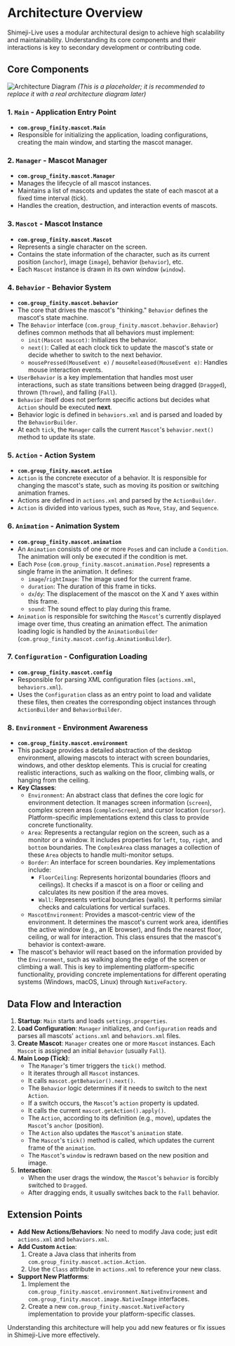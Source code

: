 # Architecture Overview

Shimeji-Live uses a modular architectural design to achieve high scalability and maintainability. Understanding its core components and their interactions is key to secondary development or contributing code.

## Core Components

![Architecture Diagram](https://your-image-hosting.com/architecture.png)
*(This is a placeholder; it is recommended to replace it with a real architecture diagram later)*

### 1. `Main` - Application Entry Point
- **`com.group_finity.mascot.Main`**
- Responsible for initializing the application, loading configurations, creating the main window, and starting the mascot manager.

### 2. `Manager` - Mascot Manager
- **`com.group_finity.mascot.Manager`**
- Manages the lifecycle of all mascot instances.
- Maintains a list of mascots and updates the state of each mascot at a fixed time interval (tick).
- Handles the creation, destruction, and interaction events of mascots.

### 3. `Mascot` - Mascot Instance
- **`com.group_finity.mascot.Mascot`**
- Represents a single character on the screen.
- Contains the state information of the character, such as its current position (`anchor`), image (`image`), behavior (`behavior`), etc.
- Each `Mascot` instance is drawn in its own window (`window`).

### 4. `Behavior` - Behavior System
- **`com.group_finity.mascot.behavior`**
- The core that drives the mascot's "thinking." `Behavior` defines the mascot's state machine.
- The `Behavior` interface (`com.group_finity.mascot.behavior.Behavior`) defines common methods that all behaviors must implement:
    - `init(Mascot mascot)`: Initializes the behavior.
    - `next()`: Called at each clock tick to update the mascot's state or decide whether to switch to the next behavior.
    - `mousePressed(MouseEvent e)` / `mouseReleased(MouseEvent e)`: Handles mouse interaction events.
- `UserBehavior` is a key implementation that handles most user interactions, such as state transitions between being dragged (`Dragged`), thrown (`Thrown`), and falling (`Fall`).
- `Behavior` itself does not perform specific actions but decides what `Action` should be executed **next**.
- Behavior logic is defined in `behaviors.xml` and is parsed and loaded by the `BehaviorBuilder`.
- At each `tick`, the `Manager` calls the current `Mascot`'s `behavior.next()` method to update its state.

### 5. `Action` - Action System
- **`com.group_finity.mascot.action`**
- `Action` is the concrete executor of a behavior. It is responsible for changing the mascot's state, such as moving its position or switching animation frames.
- Actions are defined in `actions.xml` and parsed by the `ActionBuilder`.
- `Action` is divided into various types, such as `Move`, `Stay`, and `Sequence`.

### 6. `Animation` - Animation System
- **`com.group_finity.mascot.animation`**
- An `Animation` consists of one or more `Pose`s and can include a `Condition`. The animation will only be executed if the condition is met.
- Each `Pose` (`com.group_finity.mascot.animation.Pose`) represents a single frame in the animation. It defines:
    - `image`/`rightImage`: The image used for the current frame.
    - `duration`: The duration of this frame in ticks.
    - `dx`/`dy`: The displacement of the mascot on the X and Y axes within this frame.
    - `sound`: The sound effect to play during this frame.
- `Animation` is responsible for switching the `Mascot`'s currently displayed image over time, thus creating an animation effect. The animation loading logic is handled by the `AnimationBuilder` (`com.group_finity.mascot.config.AnimationBuilder`).

### 7. `Configuration` - Configuration Loading
- **`com.group_finity.mascot.config`**
- Responsible for parsing XML configuration files (`actions.xml`, `behaviors.xml`).
- Uses the `Configuration` class as an entry point to load and validate these files, then creates the corresponding object instances through `ActionBuilder` and `BehaviorBuilder`.

### 8. `Environment` - Environment Awareness
- **`com.group_finity.mascot.environment`**
- This package provides a detailed abstraction of the desktop environment, allowing mascots to interact with screen boundaries, windows, and other desktop elements. This is crucial for creating realistic interactions, such as walking on the floor, climbing walls, or hanging from the ceiling.
- **Key Classes**:
    - `Environment`: An abstract class that defines the core logic for environment detection. It manages screen information (`screen`), complex screen areas (`complexScreen`), and cursor location (`cursor`). Platform-specific implementations extend this class to provide concrete functionality.
    - `Area`: Represents a rectangular region on the screen, such as a monitor or a window. It includes properties for `left`, `top`, `right`, and `bottom` boundaries. The `ComplexArea` class manages a collection of these `Area` objects to handle multi-monitor setups.
    - `Border`: An interface for screen boundaries. Key implementations include:
        - `FloorCeiling`: Represents horizontal boundaries (floors and ceilings). It checks if a mascot is on a floor or ceiling and calculates its new position if the area moves.
        - `Wall`: Represents vertical boundaries (walls). It performs similar checks and calculations for vertical surfaces.
    - `MascotEnvironment`: Provides a mascot-centric view of the environment. It determines the mascot's current work area, identifies the active window (e.g., an IE browser), and finds the nearest floor, ceiling, or wall for interaction. This class ensures that the mascot's behavior is context-aware.
- The mascot's behavior will react based on the information provided by the `Environment`, such as walking along the edge of the screen or climbing a wall. This is key to implementing platform-specific functionality, providing concrete implementations for different operating systems (Windows, macOS, Linux) through `NativeFactory`.

## Data Flow and Interaction

1.  **Startup**: `Main` starts and loads `settings.properties`.
2.  **Load Configuration**: `Manager` initializes, and `Configuration` reads and parses all mascots' `actions.xml` and `behaviors.xml` files.
3.  **Create Mascot**: `Manager` creates one or more `Mascot` instances. Each `Mascot` is assigned an initial `Behavior` (usually `Fall`).
4.  **Main Loop (Tick)**:
    -   The `Manager`'s timer triggers the `tick()` method.
    -   It iterates through all `Mascot` instances.
    -   It calls `mascot.getBehavior().next()`.
    -   The `Behavior` logic determines if it needs to switch to the next `Action`.
    -   If a switch occurs, the `Mascot`'s `action` property is updated.
    -   It calls the current `mascot.getAction().apply()`.
    -   The `Action`, according to its definition (e.g., move), updates the `Mascot`'s `anchor` (position).
    -   The `Action` also updates the `Mascot`'s `animation` state.
    -   The `Mascot`'s `tick()` method is called, which updates the current frame of the `animation`.
    -   The `Mascot`'s `window` is redrawn based on the new position and image.
5.  **Interaction**:
    -   When the user drags the window, the `Mascot`'s `behavior` is forcibly switched to `Dragged`.
    -   After dragging ends, it usually switches back to the `Fall` behavior.

## Extension Points

-   **Add New Actions/Behaviors**: No need to modify Java code; just edit `actions.xml` and `behaviors.xml`.
-   **Add Custom `Action`**:
    1.  Create a Java class that inherits from `com.group_finity.mascot.action.Action`.
    2.  Use the `Class` attribute in `actions.xml` to reference your new class.
-   **Support New Platforms**:
    1.  Implement the `com.group_finity.mascot.environment.NativeEnvironment` and `com.group_finity.mascot.image.NativeImage` interfaces.
    2.  Create a new `com.group_finity.mascot.NativeFactory` implementation to provide your platform-specific classes.

Understanding this architecture will help you add new features or fix issues in Shimeji-Live more effectively.